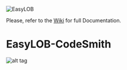 ![EasyLOB](https://github.com/EasyLOB/EasyLOB/wiki/Media/EasyLOB.Blue.512.121.png)

Please, refer to the [Wiki](https://github.com/EasyLOB/EasyLOB-3/wiki) for full Documentation.

# EasyLOB-CodeSmith

![alt tag](https://github.com/EasyLOB/EasyLOB-3/wiki/Media/CodeSmith/CodeSmith.png)

